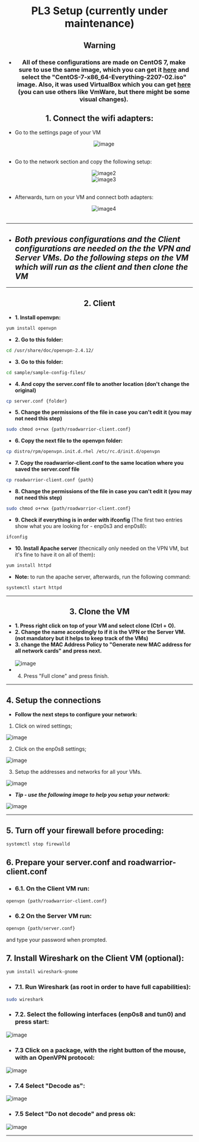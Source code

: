 <center>

# **PL3 Setup (currently under maintenance)**

## Warning

- ### All of these configurations are made on CentOS 7, make sure to use the same image, which you can get it [here](http://ftp.dei.uc.pt/pub/linux/CentOS/7.9.2009/isos/x86_64/) and select the "**CentOS-7-x86_64-Everything-2207-02.iso**" image. Also, it was used VirtualBox which you can get [here](https://www.virtualbox.org/wiki/Downloads) (you can use others like VmWare, but there might be some visual changes).

## **1. Connect the wifi adapters:**
</center>

- Go to the settings page of your VM</br><center>
![image](images/image.png "settings")</br></br>

- Go to the network section and copy the following setup:</br><center>
![image2](images/image3.png "setup adapter 1")</br>
![image3](images/image4.png "setup adapter 2")</br></br>

- Afterwards, turn on your VM and connect both adapters:</br><center>
![image4](images/image5.png "connect adapters")</br></br>
---

- ## ***Both previous configurations and the Client configurations are needed on the the VPN and Server VMs. Do the following steps on the VM which will run as the client and then clone the VM***

---
<center> 

## **2. Client**

</center> 

- **1. Install openvpn:**
``` bash
yum install openvpn
```
- **2. Go to this folder:**
```bash
cd /usr/share/doc/openvpn-2.4.12/
```
- **3. Go to this folder:**
``` bash
cd sample/sample-config-files/
```
- **4. And copy the server.conf file to another location (don't change the original)**
``` bash
cp server.conf {folder}
```
- **5. Change the permissions of the file in case you can't edit it (you may not need this step)**
``` bash
sudo chmod o+rwx {path/roadwarrior-client.conf}
```
- **6. Copy the next file to the openvpn folder:**
``` bash
cp distro/rpm/openvpn.init.d.rhel /etc/rc.d/init.d/openvpn
```
- **7. Copy the roadwarrior-client.conf to the same location where you saved the server.conf file**
``` bash
cp roadwarrior-client.conf {path}
```
- **8. Change the permissions of the file in case you can't edit it (you may not need this step)**
``` bash
sudo chmod o+rwx {path/roadwarrior-client.conf}
```
- **9. Check if everything is in order with ifconfig** (The first two entries show what you are looking for - enp0s3 and enp0s8)**:**
``` bash
ifconfig
```

- **10. Install Apache server** (thecnically only needed on the VPN VM, but it's fine to have it on all of them)**:**
``` bash
yum install httpd
```
- **Note:** to run the apache server, afterwards, run the following command:
``` bash
systemctl start httpd
```
---
<center>

## **3. Clone the VM**

</center>

- **1. Press right click on top of your VM and select clone (Ctrl + O).**
- **2. Change the name accordingly to if it is the VPN or the Server VM. (not mandatory but it helps to keep track of the VMs)**
- **3. change the MAC Address Policy to "Generate new MAC address for all network cards" and press next.**</br></br>
![image](images/image6.png "clone")
- 4. Press "Full clone" and press finish.

--- 

## **4. Setup the connections**
- **Follow the next steps to configure your network:**
1. Click on wired settings;

![image](images/image7.png "wired settings")

2. Click on the enp0s8 settings; 

![image](images/image8.png "click on the enp0s8 settings")

3. Setup the addresses and networks for all your VMs. 

![image](images/image9.png "enps0s8 settings")

- ***Tip - use the following image to help you setup your network:***

![image](images/image10.jpg "network setup")

---
## **5. Turn off your firewall before proceding:**

``` bash
systemctl stop firewalld
```


## **6. Prepare your server.conf and roadwarrior-client.conf**

- ### **6.1. On the Client VM run:** 

``` bash
openvpn {path/roadwarrior-client.conf}
```

- ### **6.2 On the Server VM run:**

``` bash
openvpn {path/server.conf}
```

and type your password when prompted.

## **7. Install Wireshark on the Client VM (optional):**

```bash
yum install wireshark-gnome
```

- ### **7.1. Run Wireshark (as root in order to have full capabilities):**

``` bash
sudo wireshark
```

- ### **7.2. Select the following interfaces (enp0s8 and tun0) and press start:**

![image](images/image11.png "wireshark setup")

- ### **7.3 Click on a package, with the right button of the mouse, with an OpenVPN protocol:**

![image](images/image12.png "OpenVPN protocol")

- ### **7.4 Select "Decode as":**

![image](images/image13.png "Decode as")

- ### **7.5 Select "Do not decode" and press ok:**

![image](images/image14.png "Do not decode")

---
